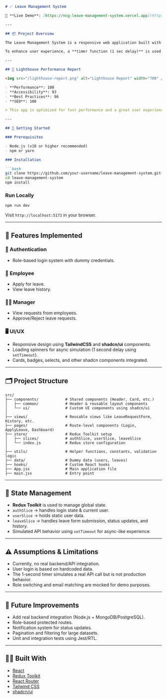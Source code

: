 ````md
# ✅ Leave Management System

🔗 **Live Demo**: [https://ncg-leave-management-system.vercel.app](https://ncg-leave-management-system.vercel.app)

---

## 📦 Project Overview

The Leave Management System is a responsive web application built with **React.js**, **Redux Toolkit**, **React Router**, **shadcn/ui**, and **TailwindCSS**. It provides role-based dashboards and functionalities for Employees, Managers, and Admins to apply for, view, and manage leave requests.

To enhance user experience, a **timer function (1 sec delay)** is used to simulate API calls. This makes the UI feel realistic and allows time to show a loading spinner while data is "fetching."

---

## 🚀 Lighthouse Performance Report

<img src="/lighthouse-report.png" alt="Lighthouse Report" width="700" />

- **Performance**: 100  
- **Accessibility**: 93  
- **Best Practices**: 96  
- **SEO**: 100  

> This app is optimized for fast performance and a great user experience across devices.

---

## 🚀 Getting Started

### Prerequisites

- Node.js (v18 or higher recommended)
- npm or yarn

### Installation

```bash
git clone https://github.com/your-username/leave-management-system.git
cd leave-management-system
npm install
````

### Run Locally

```bash
npm run dev
```

Visit `http://localhost:5173` in your browser.

---

## 🧠 Features Implemented

### 🔐 Authentication

* Role-based login system with dummy credentials.

### 👤 Employee

* Apply for leave.
* View leave history.

### 🧑‍💼 Manager

* View requests from employees.
* Approve/Reject leave requests.


### 🖥️ UI/UX

* Responsive design using **TailwindCSS** and **shadcn/ui** components.
* Loading spinners for async simulation (1 second delay using `setTimeout`).
* Cards, badges, selects, and other shadcn components integrated.

---

## 🗂️ Project Structure

```
src/
├── components/            # Shared components (Header, Card, etc.)
│   ├── common/            # Header & reusable layout components
│   └── ui/                # Custom UI components using shadcn/ui
│
├── views/                 # Reusable views like LeaveRequestForm, History, etc.
├── pages/                 # Route-level components (Login, ApplyLeave, Dashboard)
├── store/                 # Redux Toolkit setup
│   ├── slices/            # authSlice, userSlice, leaveSlice
│   └── index.js           # Redux store configuration
│
├── utils/                 # Helper functions, constants, validation logic
├── data/                  # Dummy data (users, leaves)
├── hooks/                 # Custom React hooks
├── App.jsx                # Main application file
├── main.jsx               # Entry point
```

---

## 🔧 State Management

* **Redux Toolkit** is used to manage global state.
* `authSlice` → handles login state & current user.
* `userSlice` → holds static user data.
* `leaveSlice` → handles leave form submission, status updates, and history.
* Simulated API behavior using `setTimeout` for async-like experience.

---

## ⚠️ Assumptions & Limitations

* Currently, no real backend/API integration.
* User login is based on hardcoded data.
* The 1-second timer simulates a real API call but is not production behavior.
* Role switching and email matching are mocked for demo purposes.

---

## 🧪 Future Improvements

* Add real backend integration (Node.js + MongoDB/PostgreSQL).
* Role-based protected routes.
* Notification system for status updates.
* Pagination and filtering for large datasets.
* Unit and integration tests using Jest/RTL.

---

## 🧑‍💻 Built With

* [React](https://reactjs.org/)
* [Redux Toolkit](https://redux-toolkit.js.org/)
* [React Router](https://reactrouter.com/)
* [Tailwind CSS](https://tailwindcss.com/)
* [shadcn/ui](https://ui.shadcn.com/)


